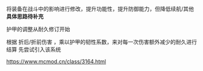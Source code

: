 将装备在战斗中的影响进行修改，提升功能性，提升防御能力，但降低续航/其他
**具体思路待补充**

护甲的调整从耐久修订开始

根据 折后/折前伤害 ，乘以护甲的韧性系数，来对每一次伤害额外减少的耐久进行结算
先尝试引入该系统

https://www.mcmod.cn/class/3164.html
